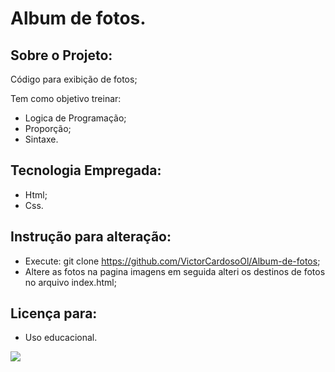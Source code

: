 # Album de fotos.

## Sobre o Projeto:

Código para exibição de fotos;

Tem como objetivo treinar:

- Logica de Programação;
- Proporção;
- Sintaxe.

## Tecnologia Empregada:

- Html;
- Css.

## Instrução para alteração:

- Execute: git clone https://github.com/VictorCardosoOl/Album-de-fotos;
- Altere as fotos na pagina imagens em seguida alteri os destinos de fotos no arquivo index.html;

## Licença para: 

- Uso educacional.

<img src="/assets/repositori oalbum de fotos.png">
